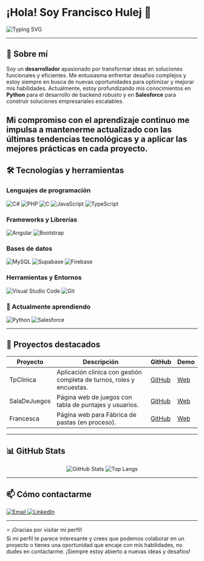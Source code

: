 # ¡Hola! Soy Francisco Hulej 👋

![Typing SVG](https://readme-typing-svg.demolab.com?font=Fira+Code&weight=700&size=24&duration=3000&pause=1000&color=00AEEF&center=true&vCenter=true&width=450&lines=Desarrollador+Fullstack;En+constante+aprendizaje)


---
## 🔹 Sobre mí

Soy un **desarrollador** apasionado por transformar ideas en soluciones funcionales y eficientes. Me entusiasma enfrentar desafíos complejos y estoy siempre en busca de nuevas oportunidades para optimizar y mejorar mis habilidades. Actualmente, estoy profundizando mis conocimientos en **Python** para el desarrollo de backend robusto y en **Salesforce** para construir soluciones empresariales escalables.

Mi compromiso con el **aprendizaje continuo** me impulsa a mantenerme actualizado con las últimas tendencias tecnológicas y a aplicar las mejores prácticas en cada proyecto.
---

## 🛠️ Tecnologías y herramientas

### Lenguajes de programación  
<p>
  <img alt="C#" src="https://img.shields.io/badge/-C%23-239120?style=flat-square&logo=c-sharp&logoColor=white" />
  <img alt="PHP" src="https://img.shields.io/badge/-PHP-777BB4?style=flat-square&logo=php&logoColor=white" />
  <img alt="C" src="https://img.shields.io/badge/-C-00599C?style=flat-square&logo=c&logoColor=white" />
  <img alt="JavaScript" src="https://img.shields.io/badge/-JavaScript-F7DF1E?style=flat-square&logo=javascript&logoColor=black" />
  <img alt="TypeScript" src="https://img.shields.io/badge/-TypeScript-3178C6?style=flat-square&logo=typescript&logoColor=white" />
</p>

### Frameworks y Librerías  
<p>
  <img alt="Angular" src="https://img.shields.io/badge/-Angular-DD0031?style=flat-square&logo=angular&logoColor=white" />
  <img alt="Bootstrap" src="https://img.shields.io/badge/-Bootstrap-7952B3?style=flat-square&logo=bootstrap&logoColor=white" />
</p>

### Bases de datos  
<p>
  <img alt="MySQL" src="https://img.shields.io/badge/-MySQL-4479A1?style=flat-square&logo=mysql&logoColor=white" />
  <img alt="Supabase" src="https://img.shields.io/badge/-Supabase-3ECF8E?style=flat-square&logo=supabase&logoColor=white" />
  <img alt="Firebase" src="https://img.shields.io/badge/-Firebase-FFCA28?style=flat-square&logo=firebase&logoColor=black" />
</p>

### Herramientas y Entornos  
<p>
  <img alt="Visual Studio Code" src="https://img.shields.io/badge/-VS%20Code-007ACC?style=flat-square&logo=visual-studio-code&logoColor=white" />
  <img alt="Git" src="https://img.shields.io/badge/-Git-F05032?style=flat-square&logo=git&logoColor=white" />
</p>

### 🚧 Actualmente aprendiendo  
<p>
  <img alt="Python" src="https://img.shields.io/badge/-Python-3776AB?style=flat-square&logo=python&logoColor=white" />
  <img alt="Salesforce" src="https://img.shields.io/badge/-Salesforce-179CF0?style=flat-square&logo=salesforce&logoColor=white" />
</p>

---

## 🚀 Proyectos destacados

| Proyecto      | Descripción                                   | GitHub | Demo |
| ------------- | --------------------------------------------- | ------ | ---- |
| TpClinica     | Aplicación clínica con gestión completa de turnos, roles y encuestas. | [GitHub](https://github.com/TheThunderfun/tpClinica) | [Web](https://tpclinica-1845c.web.app) |
| SalaDeJuegos  | Página web de juegos con tabla de puntajes y usuarios. | [GitHub](https://github.com/TheThunderfun/SalaDeJuegos) | [Web](https://saladejuegos-45c22.web.app)|
| Francesca     | Página web para Fábrica de pastas (en proceso). | [GitHub](https://github.com/TheThunderfun/Francesca) | [Web](https://thethunderfun.github.io/Francesca/) |


---


## 📊 GitHub Stats

<p align="center">
  <img src="https://github-readme-stats.vercel.app/api?username=TheThunderfun&show_icons=true&theme=radical" alt="GitHub Stats" />
  <img src="https://github-readme-stats.vercel.app/api/top-langs/?username=TheThunderfun&layout=compact&theme=radical" alt="Top Langs" />
</p>

---

<!-- ## 📚 Certificaciones
- **Salesforce Administrator** – Trailhead (2025, en curso)
- **Python for Data Science** – [Plataforma, e.g., Coursera] (2024)
--- -->


## 📫 Cómo contactarme

<p>
  <a href="mailto:fhulej27@gmail.com" target="_blank" rel="noopener noreferrer">
    <img src="https://img.shields.io/badge/Email-D14836?style=flat-square&logo=gmail&logoColor=white" alt="Email" />
  </a>
  <a href="https://www.linkedin.com/in/francisco-hulej-b82047237/" target="_blank" rel="noopener noreferrer">
    <img src="https://img.shields.io/badge/LinkedIn-0A66C2?style=flat-square&logo=linkedin&logoColor=white" alt="LinkedIn" />
  </a>
</p>

---

⭐️ ¡Gracias por visitar mi perfil!  
Si mi perfil te parece interesante y crees que podemos colaborar en un proyecto o tienes una oportunidad que encaje con mis habilidades, no dudes en contactarme. ¡Siempre estoy abierto a nuevas ideas y desafíos!
